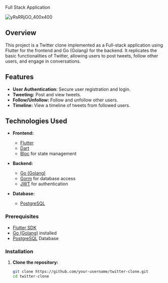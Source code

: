 Full Stack Application 


![yRsRRjGO_400x400](https://github.com/tavkeer/TwitterClone-Full-Stack-/assets/105163810/a7a31742-34a9-4e61-82f2-9a370e11fdfe)



## Overview

This project is a Twitter clone implemented as a Full-stack application using Flutter for the frontend and Go (Golang) for the backend. It replicates the basic functionalities of Twitter, allowing users to post tweets, follow other users, and engage in conversations.

## Features

- **User Authentication:** Secure user registration and login.
- **Tweeting:** Post and view tweets.
- **Follow/Unfollow:** Follow and unfollow other users.
- **Timeline:** View a timeline of tweets from followed users.

## Technologies Used

- **Frontend:**
  - [Flutter](https://flutter.dev/)
  - [Dart](https://dart.dev/)
  - [Bloc](https://pub.dev/packages/bloc) for state management

- **Backend:**
  - [Go (Golang)](https://golang.org/)
  - [Gorm](https://gorm.io/) for database access
  - [JWT](https://github.com/golang-jwt/jwt) for authentication

- **Database:**
  - [PostgreSQL](https://www.postgresql.org/)

### Prerequisites

- [Flutter SDK](https://flutter.dev/docs/get-started/install)
- [Go (Golang)](https://golang.org/doc/install) installed
- [PostgreSQL](https://www.postgresql.org/download/) Database

### Installation

1. **Clone the repository:**

   ```bash
   git clone https://github.com/your-username/twitter-clone.git
   cd twitter-clone
